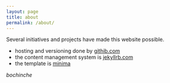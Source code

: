 ```yaml
---
layout: page
title: about
permalink: /about/
---
```


Several initiatives and projects have made this website possible. 

- hosting and versioning done by [githib.com](github.com)
- the content management system is [jekyllrb.com](https://jekyllrb.com/)
- the template is [minima](https://github.com/jekyll/minima)

*bochinche* 

